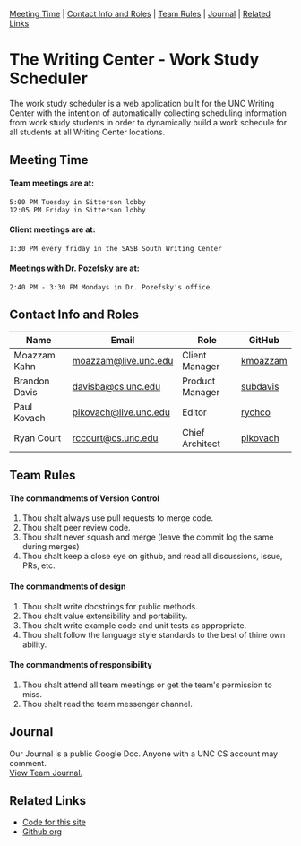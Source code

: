 [Meeting Time](/#meeting-time) | [Contact Info and Roles](/#contact-info-and-roles) | [Team Rules](/#team-rules) | [Journal](/#journal) | [Related Links](/#related-links)

# The Writing Center - Work Study Scheduler

The work study scheduler is a web application built for the UNC Writing Center with the intention of automatically collecting scheduling information from work study students in order to dynamically build a work schedule for all students at all Writing Center locations.

## Meeting Time

#### Team meetings are at:

```
5:00 PM Tuesday in Sitterson lobby
12:05 PM Friday in Sitterson lobby
```

#### Client meetings are at:

```
1:30 PM every friday in the SASB South Writing Center
```

#### Meetings with Dr. Pozefsky are at:

```
2:40 PM - 3:30 PM Mondays in Dr. Pozefsky's office.
```

## Contact Info and Roles

Name            | Email                 | Role              | GitHub
---             | ---                   | ---               | ---
Moazzam Kahn    | moazzam@live.unc.edu  | Client Manager    | [kmoazzam](https://github.com/kmoazzam)
Brandon Davis   | davisba@cs.unc.edu    | Product Manager   | [subdavis](https://github.com/subdavis)
Paul Kovach     | pikovach@live.unc.edu | Editor            | [rychco](https://github.com/rychco)
Ryan Court      | rccourt@cs.unc.edu    | Chief Architect   | [pikovach](https://github.com/pikovach)

## Team Rules

#### The commandments of Version Control

1. Thou shalt always use pull requests to merge code.
2. Thou shalt peer review code.
3. Thou shalt never squash and merge (leave the commit log the same during merges)
4. Thou shalt keep a close eye on github, and read all discussions, issue, PRs, etc.

#### The commandments of design

1. Thou shalt write docstrings for public methods.
2. Thou shalt value extensibility and portability.
3. Thou shalt write example code and unit tests as appropriate.
4. Thou shalt follow the language style standards to the best of thine own ability.

#### The commandments of responsibility

1. Thou shalt attend all team meetings or get the team's permission to miss.
2. Thou shalt read the team messenger channel.

## Journal

Our Journal is a public Google Doc.  Anyone with a UNC CS account may comment.  
[View Team Journal.](https://docs.google.com/a/cs.unc.edu/document/d/1m7bkKbaAAIxj2qUCbEodKDyvwG2fRXsw-r0_WBQhJ3k/edit?usp=sharing)

## Related Links

* [Code for this site](https://github.com/WritingCenterScheduler/WritingCenterScheduler.github.io)
* [Github org](https://github.com/WritingCenterScheduler)
